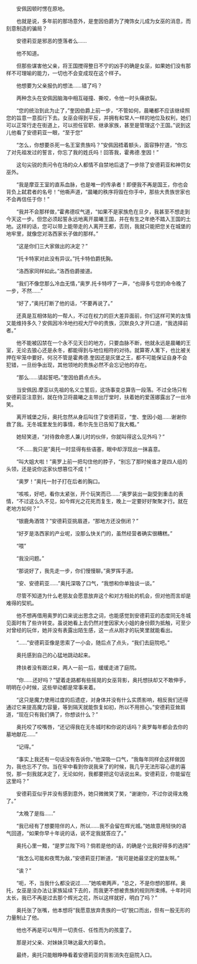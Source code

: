 　　安佩因顿时愣在原地。

　　也就是说，多年前的那场意外，是奎因伯爵为了掩饰女儿成为女巫的消息，而刻意制造的骗局？

　　安德莉亚是邪恶的堕落者么……

　　他不知道。

　　但那些谋害他父亲，将王国搅得整日不宁的凶手的确是女巫，如果她们没有那样不可理喻的能力，一切也不会变成现在这个样子。

　　他想要为父亲报仇的想法……错了吗？

　　两种念头在安佩因脑海中相互碰撞、撕咬，令他一时头痛欲裂。

　　“您的统治到此为止了，”奎因伯爵上前一步，“不管如何，晨曦都不应该继续照您的旨意一意孤行下去。女巫会得到平反，并拥有和常人一样的地位及权利，她们可以正常行走在街道上，可以担任官职、继承家族，甚至是管理这个王国。”说到这儿他看了安德莉亚一眼，“至于您”

　　“怎么，你想要杀死一名王室贵族吗？”安佩因捂着额头，面容狰狞道，“你忘了对先祖发过的誓言，你忘了我的姓氏吗！回答我，霍弗德.奎因！”

　　这句尖锐的责问令在场的众人都情不自禁地后退了一步除了安德莉亚和神罚女巫外。

　　“我是摩亚王室的直系血脉，也是唯一的传承者！即便我不再是国王，你也会背负上弑君者的名号！”他嘶声道，“晨曦的秩序将毁在你手中，那些大贵族世家也不会再信任于你！”

　　“我并不会那样做，”霍弗德叹气道，“如果不是家族危在旦夕，我甚至不想走到今天这一步。但您必须起誓永远地离开晨曦王国，并在有生之年绝不踏入王国的土地。这样的话，您可以带上能带走的人离开王都，否则，我就只能把您关在城堡的地牢里，就像您对洛西家长子做的那样。”

　　“这是你们三大家做出的决定？”

　　“托卡特家对此没有异议。”托卡特伯爵抚胸。

　　“洛西家同样如此。”洛西伯爵接道。

　　“我们不像您那么冷血无情，”奥罗.托卡特哼了一声，“也得多亏您的命令晚了一步，不然……”

　　“好了，”奥托打断了他的话，“不要再说了。”

　　还真是互相体贴的一帮人，不过在权力的巨大差异面前，你们这样可笑的友情又能维持多久？安佩因冷冷地扫视大厅中的贵族，沉默良久才开口道，“我选择前者。”

　　他不能被囚禁在一个永不见天日的地方，只要血脉不断，他就永远是晨曦的王室，无论去狼心还是永冬，都能得到与地位相符的对待。就算寄人篱下，也比被关押在牢笼中要好。何况不管是霍弗德.奎因还是灰堡之王，都不可能保证自身不会犯错，一旦纷争出现，其他领地的贵族必然不会忘记他的存在。

　　“那么……请起誓吧。”奎因伯爵点点头。

　　当安佩因.摩亚以先祖的名义立誓后，这场事变总算告一段落。不过全场只有安德莉亚注意到，就在侍卫将晨曦之主带出厅堂时，扶着她的爱莲娜露出了一丝冷笑。

　　离开城堡之际，奥托忽然从身后叫住了安德莉亚，“奎、奎因小姐……谢谢你救了我。无冬城里发生的事情，希尔先生已告知了我大概。”

　　她轻笑道，“对待救命恩人兼儿时的伙伴，你就叫得这么见外吗？”

　　“不……我只是”奥托一时显得有些语塞，眼中却浮现出一抹喜意。

　　“叫大姐大啦！”奥罗上前一把勾住他的脖子，“别忘了那时候谁才是四人组的头领，还是说你这家伙想篡位不成！”

　　“奥罗！”奥托一肘子打在后者的胸口。

　　“咳咳，好吧，看你太紧张，开个玩笑而已……”奥罗装出一副受到重击的表情，“不过这么久不见，如今辉光之花死而复生，晚上一定要好好聚聚才行。就在老地方如何？”

　　“银鹿角酒馆？”安德莉亚挑眉道，“那地方还没倒闭？”

　　“好歹是洛西家的产业呢，没那么快关门的，虽然经营者确实很糟糕。”

　　“喂”

　　“我没问题。”

　　“那说好了，我先走一步，你们慢慢聊。”奥罗挥手道。

　　“安、安德莉亚……”奥托深吸了口气，“我想和你单独谈一谈。”

　　尽管不知道为什么老朋友会愿意放弃这个和对方相处的机会，但对他而言却是难得的契机。

　　他不想再借用奥罗的口来说出思念之词，也能感觉到安德莉亚的态度同无冬城见面时有了些许转变。虽说她看上去仍然对奎因家大小姐的身份颇为抵触，可至少对曾经的玩伴，她并没有表露出陌生感，这一点从刚才的玩笑里就能看出。

　　“……”安德莉亚像是思索了一小会，随后点了点头，“我们去庭院吧。”

　　奥托感到自己的心猛地跳动起来。

　　搀扶者没有跟过来，两人一前一后，缓缓走进了庭院。

　　“你……还好吗？”望着走路都有些摇晃的女巫背影，奥托想扶却又不敢伸手，明明在小时候，这些举动都是常事来着。

　　“这只是魔力使用过度的后遗症，对身体并没有什么实质影响，相反我们还得通过它来提高魔力容量，等到隔天就能恢复如初，所以不用担心。”安德莉亚耸肩道，“现在只有我们俩了，你想谈什么？”

　　奥托咬了咬嘴唇，“还记得我在无冬城时和你说的话吗？奥罗每年都会去你的墓地献花……”

　　“记得。”

　　“事实上我还有一句话没有告诉你，”他深吸一口气，“我每年同样会这样做因为，我也忘不了你。当在牢中看到你说我来了的时候，我几乎无法形容心底的喜悦，那一刻我就决定了，无论如何，我都要把这句话说出来。安德莉亚，你能留在这里吗？”

　　安德莉亚似乎并没有感到意外，她只微微笑了笑，“谢谢你，不过你说得太晚了。”

　　“太晚了是指……”

　　“我已经有了想要陪伴的人，所以……我不会留在辉光城。”她故意用轻快的语气回道，“如果你早十年说的话，说不定我就答应了。”

　　奥托心里一黯，“是罗兰陛下吗？倘若是他的话，的确是个比我好得多的选择”

　　“我怎么可能和夜莺为敌，”安德莉亚打断道，“我可是她最坚定的盟友啊。”

　　“诶？”

　　“呃，不，当我什么都没说过……”她咳嗽两声，“总之，不是你想的那样。奥托，女巫是没办法让家族延续下去的，而我更不想被贵族的规则所束缚。十年时间太长，我已不再是过去那个辉光之花，所以这样就好，明白了吗？”

　　奥托张了张嘴，他本想将“我愿意放弃贵族的一切”脱口而出，但有一股无形的力量制止了他。

　　他也不再是可以甩开一切责任、任性而为的孩童了。

　　那是对父亲、对妹妹贝琳达最大的辜负。

　　最终，奥托只能眼睁睁看着安德莉亚的背影消失在庭院入口。
